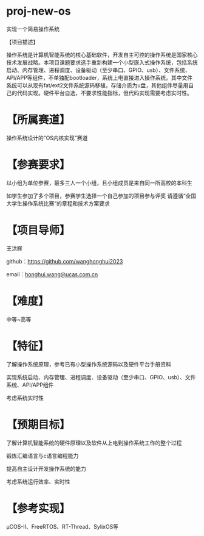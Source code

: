 # proj-new-os
实现一个简易操作系统

【项目描述】

操作系统是计算机智能系统的核心基础软件，开发自主可控的操作系统是国家核心技术发展战略。本项目课题要求选手重新构建一个小型嵌入式操作系统，包括系统启动、内存管理、进程调度、设备驱动（至少串口、GPIO、usb）、文件系统、API/APP等组件，不单独配bootloader，系统上电直接进入操作系统。其中文件系统可以从现有fat/ext2文件系统源码移植，存储介质为u盘，其他组件尽量用自己的代码实现。硬件平台自选，不要求性能指标，但代码实现需要考虑实时性。

# 【所属赛道】

操作系统设计的“OS内核实现”赛道

# 【参赛要求】

以小组为单位参赛，最多三人一个小组，且小组成员是来自同一所高校的本科生

如学生参加了多个项目，参赛学生选择一个自己参加的项目参与评奖
请遵循“全国大学生操作系统比赛”的章程和技术方案要求

# 【项目导师】

王洪辉

github：https://github.com/wanghonghui2023

email：honghui.wang@ucas.com.cn


# 【难度】

中等~高等

# 【特征】

了解操作系统原理，参考已有小型操作系统源码以及硬件平台手册资料

实现系统启动、内存管理、进程调度、设备驱动（至少串口、GPIO、usb）、文件系统、API/APP组件

考虑系统实时性

# 【预期目标】

了解计算机智能系统的硬件原理以及软件从上电到操作系统工作的整个过程

锻炼汇编语言与c语言编程能力

提高自主设计开发操作系统的能力

考虑系统运行效率、实时性

# 【参考实现】

μCOS-II、FreeRTOS、RT-Thread、SylixOS等

